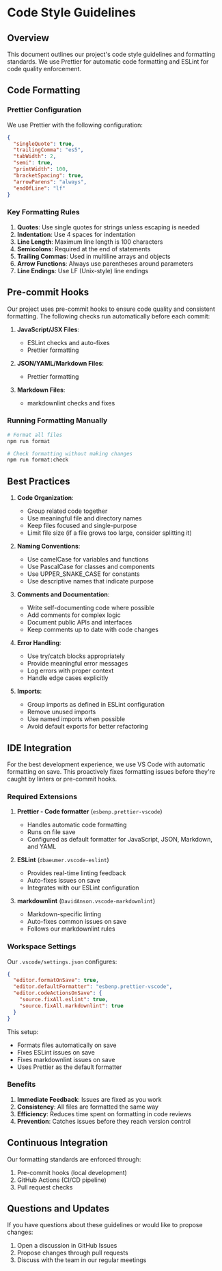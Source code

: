 # Code Style Guidelines

## Overview

This document outlines our project's code style guidelines and formatting standards. We use Prettier for automatic code formatting and ESLint for code quality enforcement.

## Code Formatting

### Prettier Configuration

We use Prettier with the following configuration:

```json
{
  "singleQuote": true,
  "trailingComma": "es5",
  "tabWidth": 2,
  "semi": true,
  "printWidth": 100,
  "bracketSpacing": true,
  "arrowParens": "always",
  "endOfLine": "lf"
}
```

### Key Formatting Rules

1. **Quotes**: Use single quotes for strings unless escaping is needed
2. **Indentation**: Use 4 spaces for indentation
3. **Line Length**: Maximum line length is 100 characters
4. **Semicolons**: Required at the end of statements
5. **Trailing Commas**: Used in multiline arrays and objects
6. **Arrow Functions**: Always use parentheses around parameters
7. **Line Endings**: Use LF (Unix-style) line endings

## Pre-commit Hooks

Our project uses pre-commit hooks to ensure code quality and consistent formatting. The following checks run automatically before each commit:

1. **JavaScript/JSX Files**:

   - ESLint checks and auto-fixes
   - Prettier formatting

2. **JSON/YAML/Markdown Files**:

   - Prettier formatting

3. **Markdown Files**:
   - markdownlint checks and fixes

### Running Formatting Manually

```bash
# Format all files
npm run format

# Check formatting without making changes
npm run format:check
```

## Best Practices

1. **Code Organization**:

   - Group related code together
   - Use meaningful file and directory names
   - Keep files focused and single-purpose
   - Limit file size (if a file grows too large, consider splitting it)

2. **Naming Conventions**:

   - Use camelCase for variables and functions
   - Use PascalCase for classes and components
   - Use UPPER_SNAKE_CASE for constants
   - Use descriptive names that indicate purpose

3. **Comments and Documentation**:

   - Write self-documenting code where possible
   - Add comments for complex logic
   - Document public APIs and interfaces
   - Keep comments up to date with code changes

4. **Error Handling**:

   - Use try/catch blocks appropriately
   - Provide meaningful error messages
   - Log errors with proper context
   - Handle edge cases explicitly

5. **Imports**:
   - Group imports as defined in ESLint configuration
   - Remove unused imports
   - Use named imports when possible
   - Avoid default exports for better refactoring

## IDE Integration

For the best development experience, we use VS Code with automatic formatting on save. This proactively fixes formatting issues before they're caught by linters or pre-commit hooks.

### Required Extensions

1. **Prettier - Code formatter** (`esbenp.prettier-vscode`)

   - Handles automatic code formatting
   - Runs on file save
   - Configured as default formatter for JavaScript, JSON, Markdown, and YAML

2. **ESLint** (`dbaeumer.vscode-eslint`)

   - Provides real-time linting feedback
   - Auto-fixes issues on save
   - Integrates with our ESLint configuration

3. **markdownlint** (`DavidAnson.vscode-markdownlint`)
   - Markdown-specific linting
   - Auto-fixes common issues on save
   - Follows our markdownlint rules

### Workspace Settings

Our `.vscode/settings.json` configures:

```json
{
  "editor.formatOnSave": true,
  "editor.defaultFormatter": "esbenp.prettier-vscode",
  "editor.codeActionsOnSave": {
    "source.fixAll.eslint": true,
    "source.fixAll.markdownlint": true
  }
}
```

This setup:

- Formats files automatically on save
- Fixes ESLint issues on save
- Fixes markdownlint issues on save
- Uses Prettier as the default formatter

### Benefits

1. **Immediate Feedback**: Issues are fixed as you work
2. **Consistency**: All files are formatted the same way
3. **Efficiency**: Reduces time spent on formatting in code reviews
4. **Prevention**: Catches issues before they reach version control

## Continuous Integration

Our formatting standards are enforced through:

1. Pre-commit hooks (local development)
2. GitHub Actions (CI/CD pipeline)
3. Pull request checks

## Questions and Updates

If you have questions about these guidelines or would like to propose changes:

1. Open a discussion in GitHub Issues
2. Propose changes through pull requests
3. Discuss with the team in our regular meetings
